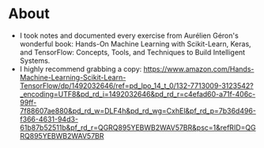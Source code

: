 # About
- I took notes and documented every exercise from Aurélien Géron's wonderful book: Hands-On Machine Learning with Scikit-Learn, Keras, and TensorFlow: Concepts, Tools, and Techniques to Build Intelligent Systems. 
- I highly recommend grabbing a copy: https://www.amazon.com/Hands-Machine-Learning-Scikit-Learn-TensorFlow/dp/1492032646/ref=pd_lpo_14_t_0/132-7713009-3123542?_encoding=UTF8&pd_rd_i=1492032646&pd_rd_r=c4efad60-a71f-406c-99ff-7f88607ae880&pd_rd_w=DLF4h&pd_rd_wg=CxhEl&pf_rd_p=7b36d496-f366-4631-94d3-61b87b52511b&pf_rd_r=QGRQ895YEBWB2WAV57BR&psc=1&refRID=QGRQ895YEBWB2WAV57BR
